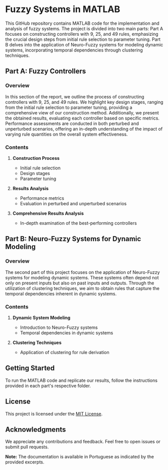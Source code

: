 # Fuzzy Systems in MATLAB

This GitHub repository contains MATLAB code for the implementation and analysis of fuzzy systems. The project is divided into two main parts: Part A focuses on constructing controllers with 9, 25, and 49 rules, emphasizing the crucial design steps from initial rule selection to parameter tuning. Part B delves into the application of Neuro-Fuzzy systems for modeling dynamic systems, incorporating temporal dependencies through clustering techniques.

## Part A: Fuzzy Controllers

### Overview
In this section of the report, we outline the process of constructing controllers with 9, 25, and 49 rules. We highlight key design stages, ranging from the initial rule selection to parameter tuning, providing a comprehensive view of our construction method. Additionally, we present the obtained results, evaluating each controller based on specific metrics. Performance assessments are conducted in both perturbed and unperturbed scenarios, offering an in-depth understanding of the impact of varying rule quantities on the overall system effectiveness.

### Contents
1. **Construction Process**
   - Initial rule selection
   - Design stages
   - Parameter tuning

2. **Results Analysis**
   - Performance metrics
   - Evaluation in perturbed and unperturbed scenarios

3. **Comprehensive Results Analysis**
   - In-depth examination of the best-performing controllers

## Part B: Neuro-Fuzzy Systems for Dynamic Modeling

### Overview
The second part of this project focuses on the application of Neuro-Fuzzy systems for modeling dynamic systems. These systems often depend not only on present inputs but also on past inputs and outputs. Through the utilization of clustering techniques, we aim to obtain rules that capture the temporal dependencies inherent in dynamic systems.

### Contents
1. **Dynamic System Modeling**
   - Introduction to Neuro-Fuzzy systems
   - Temporal dependencies in dynamic systems

2. **Clustering Techniques**
   - Application of clustering for rule derivation

## Getting Started
To run the MATLAB code and replicate our results, follow the instructions provided in each part's respective folder.

## License
This project is licensed under the [MIT License](LICENSE).

## Acknowledgments
We appreciate any contributions and feedback. Feel free to open issues or submit pull requests.

**Note:** The documentation is available in Portuguese as indicated by the provided excerpts.
